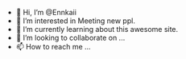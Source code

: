 - 👋 Hi, I’m @Ennkaii
- 👀 I’m interested in Meeting new ppl.
- 🌱 I’m currently learning about this awesome site.
- 💞️ I’m looking to collaborate on ...
- 📫 How to reach me ...

<!---
Ennkaii/Ennkaii is a ✨ special ✨ repository because its `README.md` (this file) appears on your GitHub profile.
You can click the Preview link to take a look at your changes.
--->
